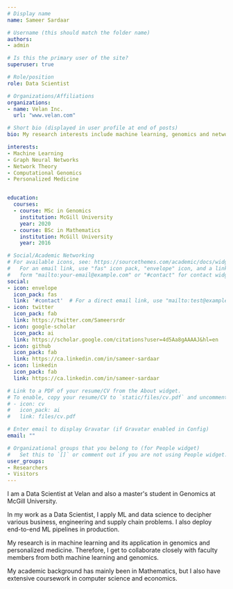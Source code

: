 ```yaml
---
# Display name
name: Sameer Sardaar

# Username (this should match the folder name)
authors:
- admin

# Is this the primary user of the site?
superuser: true

# Role/position
role: Data Scientist

# Organizations/Affiliations
organizations:
- name: Velan Inc.
  url: "www.velan.com"

# Short bio (displayed in user profile at end of posts)
bio: My research interests include machine learning, genomics and network science.

interests:
- Machine Learning
- Graph Neural Networks
- Network Theory
- Computational Genomics
- Personalized Medicine


education:
  courses:
  - course: MSc in Genomics
    institution: McGill University
    year: 2020
  - course: BSc in Mathematics
    institution: McGill University
    year: 2016

# Social/Academic Networking
# For available icons, see: https://sourcethemes.com/academic/docs/widgets/#icons
#   For an email link, use "fas" icon pack, "envelope" icon, and a link in the
#   form "mailto:your-email@example.com" or "#contact" for contact widget.
social:
- icon: envelope
  icon_pack: fas
  link: '#contact'  # For a direct email link, use "mailto:test@example.org".
- icon: twitter
  icon_pack: fab
  link: https://twitter.com/Sameersrdr
- icon: google-scholar
  icon_pack: ai
  link: https://scholar.google.com/citations?user=4d5Aa8gAAAAJ&hl=en
- icon: github
  icon_pack: fab
  link: https://ca.linkedin.com/in/sameer-sardaar
- icon: linkedin
  icon_pack: fab
  link: https://ca.linkedin.com/in/sameer-sardaar

# Link to a PDF of your resume/CV from the About widget.
# To enable, copy your resume/CV to `static/files/cv.pdf` and uncomment the lines below.  
# - icon: cv
#   icon_pack: ai
#   link: files/cv.pdf

# Enter email to display Gravatar (if Gravatar enabled in Config)
email: ""

# Organizational groups that you belong to (for People widget)
#   Set this to `[]` or comment out if you are not using People widget.  
user_groups:
- Researchers
- Visitors
---
```


I am a Data Scientist at Velan and also a master's student in Genomics at McGill University.

In my work as a Data Scientist, I apply ML and data science to decipher various business, engineering and supply chain problems. I also deploy end-to-end ML pipelines in production.

My research is in machine learning and its application in genomics and personalized medicine. Therefore, I get to collaborate closely with faculty members from both machine learning and genomics.

My academic background has mainly been in Mathematics, but I also have extensive coursework in computer science and economics.
